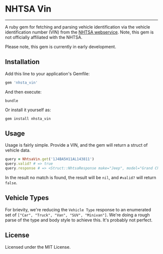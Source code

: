 # NHTSA Vin
----

A ruby gem for fetching and parsing vehicle identification via the vehicle identification number (VIN) from the [NHTSA webservice](https://vpic.nhtsa.dot.gov/api/Home). Note, this gem is not officially affiliated with the NHTSA.

Please note, this gem is currently in early development. 

## Installation

Add this line to your application's Gemfile:

```ruby
gem 'nhsta_vin'
```

And then execute:

    bundle

Or install it yourself as:

    gem install nhsta_vin

## Usage

Usage is fairly simple. Provide a VIN, and the gem will return a struct of vehicle data. 

```ruby
query = NhtsaVin.get('1J4BA5H11AL143811')
query.valid? # => true
query.response # => <Struct::NhtsaResponse make="Jeep", model="Grand Cherokee", trim="Laredo/Rocky Mountain Edition", type="SUV", year="2008", size=nil, ... doors=4>
```

In the result no match is found, the result will be `nil`, and `#valid?` will return `false`. 

Vehicle Types
----

For brievity, we're reducing the `Vehicle Type` response to an enumerated set of `["Car", "Truck", "Van", "SUV", "Minivan"]`. We're doing a rough parse of the type and body style to achieve this. It's probably not perfect. 


## License

Licensed under the MIT License.
